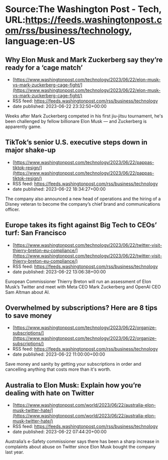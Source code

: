# Source:The Washington Post - Tech, URL:https://feeds.washingtonpost.com/rss/business/technology, language:en-US

## Why Elon Musk and Mark Zuckerberg say they’re ready for a ‘cage match’
 - [https://www.washingtonpost.com/technology/2023/06/22/elon-musk-vs-mark-zuckerberg-cage-fight/](https://www.washingtonpost.com/technology/2023/06/22/elon-musk-vs-mark-zuckerberg-cage-fight/)
 - RSS feed: https://feeds.washingtonpost.com/rss/business/technology
 - date published: 2023-06-22 23:32:50+00:00

Weeks after Mark Zuckerberg competed in his first jiu-jitsu tournament, he's been challenged by fellow billionare Elon Musk — and Zuckerberg is apparently game.

## TikTok’s senior U.S. executive steps down in major shake-up
 - [https://www.washingtonpost.com/technology/2023/06/22/pappas-tiktok-resign/](https://www.washingtonpost.com/technology/2023/06/22/pappas-tiktok-resign/)
 - RSS feed: https://feeds.washingtonpost.com/rss/business/technology
 - date published: 2023-06-22 18:34:27+00:00

The company also announced a new head of operations and the hiring of a Disney veteran to become the company’s chief brand and communications officer.

## Europe takes its fight against Big Tech to CEOs’ turf: San Francisco
 - [https://www.washingtonpost.com/technology/2023/06/22/twitter-visit-thierry-breton-eu-compliance/](https://www.washingtonpost.com/technology/2023/06/22/twitter-visit-thierry-breton-eu-compliance/)
 - RSS feed: https://feeds.washingtonpost.com/rss/business/technology
 - date published: 2023-06-22 13:06:38+00:00

European Commissioner Thierry Breton will run an assessment of Elon Musk’s Twitter and meet with Meta CEO Mark Zuckerberg and OpenAI CEO Sam Altman about AI.

## Overwhelmed by subscriptions? Here are 8 tips to save money
 - [https://www.washingtonpost.com/technology/2023/06/22/organize-subscriptions/](https://www.washingtonpost.com/technology/2023/06/22/organize-subscriptions/)
 - RSS feed: https://feeds.washingtonpost.com/rss/business/technology
 - date published: 2023-06-22 11:00:00+00:00

Save money and sanity by getting your subscriptions in order and cancelling anything that costs more than it's worth.

## Australia to Elon Musk: Explain how you’re dealing with hate on Twitter
 - [https://www.washingtonpost.com/world/2023/06/22/australia-elon-musk-twitter-hate/](https://www.washingtonpost.com/world/2023/06/22/australia-elon-musk-twitter-hate/)
 - RSS feed: https://feeds.washingtonpost.com/rss/business/technology
 - date published: 2023-06-22 07:44:20+00:00

Australia’s e-Safety commissioner says there has been a sharp increase in complaints about abuse on Twitter since Elon Musk bought the company last year.

